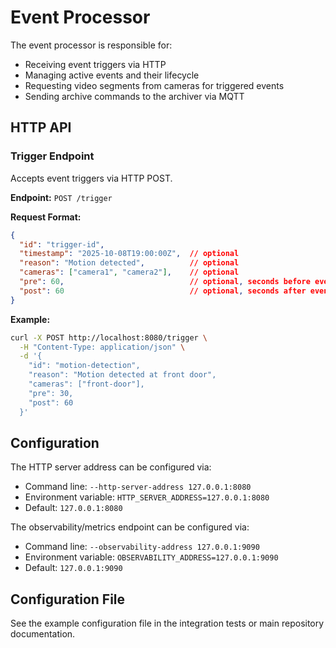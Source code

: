 # Event Processor

The event processor is responsible for:
- Receiving event triggers via HTTP
- Managing active events and their lifecycle
- Requesting video segments from cameras for triggered events
- Sending archive commands to the archiver via MQTT

## HTTP API

### Trigger Endpoint

Accepts event triggers via HTTP POST.

**Endpoint:** `POST /trigger`

**Request Format:**
```json
{
  "id": "trigger-id",
  "timestamp": "2025-10-08T19:00:00Z",  // optional
  "reason": "Motion detected",          // optional
  "cameras": ["camera1", "camera2"],    // optional
  "pre": 60,                            // optional, seconds before event
  "post": 60                            // optional, seconds after event
}
```

**Example:**
```bash
curl -X POST http://localhost:8080/trigger \
  -H "Content-Type: application/json" \
  -d '{
    "id": "motion-detection",
    "reason": "Motion detected at front door",
    "cameras": ["front-door"],
    "pre": 30,
    "post": 60
  }'
```

## Configuration

The HTTP server address can be configured via:
- Command line: `--http-server-address 127.0.0.1:8080`
- Environment variable: `HTTP_SERVER_ADDRESS=127.0.0.1:8080`
- Default: `127.0.0.1:8080`

The observability/metrics endpoint can be configured via:
- Command line: `--observability-address 127.0.0.1:9090`
- Environment variable: `OBSERVABILITY_ADDRESS=127.0.0.1:9090`
- Default: `127.0.0.1:9090`

## Configuration File

See the example configuration file in the integration tests or main repository documentation.
